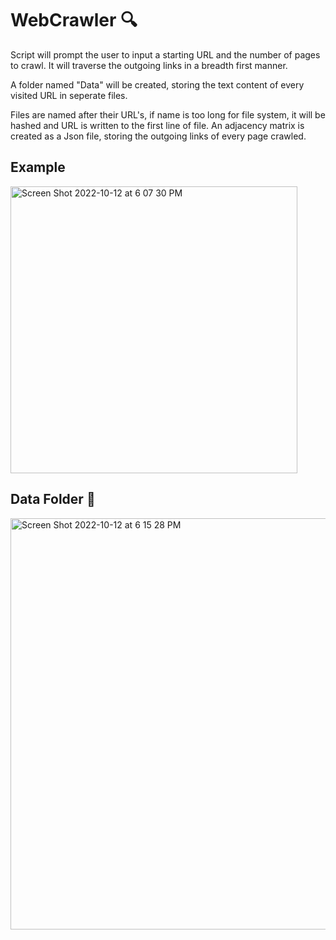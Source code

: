 # WebCrawler :mag:

Script will prompt the user to input a starting URL and the number of pages to crawl. 
It will traverse the outgoing links in a breadth first manner.

A folder named "Data" will be created, storing the text content of every visited URL in seperate files.

Files are named after their URL's, if name is too long for file system, it will be hashed and URL is written to the first line of file.
An adjacency matrix is created as a Json file, storing the outgoing links of every page crawled.

## Example
<img width="459" alt="Screen Shot 2022-10-12 at 6 07 30 PM" src="https://user-images.githubusercontent.com/78878935/195475708-5b1dd295-2522-4871-b0ba-ce1182532af5.png">

## Data Folder :file_folder:

<img width="658" alt="Screen Shot 2022-10-12 at 6 15 28 PM" src="https://user-images.githubusercontent.com/78878935/195476500-a8818ea0-4d8c-4fd3-8076-c31700e161f0.png">

